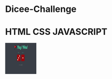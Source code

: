 # Dicee-Challenge
<h1>HTML CSS JAVASCRIPT </h1>
<img src="screencapture-127-0-0-1-5500-javascript-Dicee-Challenge-Starting-Files-dicee-html-2022-05-09-10_56_05.png" alt="" width="100px" height="100px"  >
